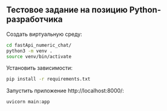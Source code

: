 ## Тестовое задание на позицию Python-разработчика

Создать виртуальную среду:
``` bash
cd fastApi_numeric_chat/
python3 -m venv .
source venv/bin/activate
```

Установить зависимости:
```bash
pip install -r requirements.txt
```

Запустить приложение http://localhost:8000/:
``` bash
uvicorn main:app
```
